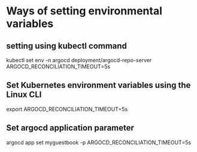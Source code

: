 # Ways of setting environmental variables

## setting using kubectl command

kubectl set env -n argocd deployment/argocd-repo-server ARGOCD_RECONCILIATION_TIMEOUT=5s

## Set Kubernetes environment variables using the Linux CLI

export ARGOCD_RECONCILIATION_TIMEOUT=5s

## Set argocd application parameter

argocd app set myguestbook -p ARGOCD_RECONCILIATION_TIMEOUT=5s